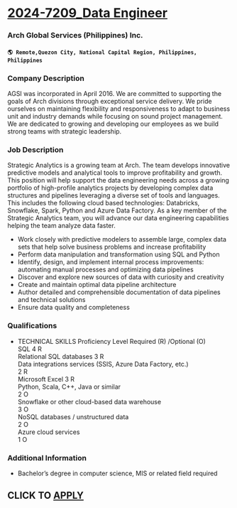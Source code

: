 # [2024-7209_Data Engineer](https://www.remotewlb.com/apply/2024-7209-data-engineer)  
### Arch Global Services (Philippines) Inc.  
#### `🌎 Remote,Quezon City, National Capital Region, Philippines, Philippines`  

### **Company Description**

AGSI was incorporated in April 2016. We are committed to supporting the goals of Arch divisions through exceptional service delivery. We pride ourselves on maintaining flexibility and responsiveness to adapt to business unit and industry demands while focusing on sound project management. We are dedicated to growing and developing our employees as we build strong teams with strategic leadership.

###  **Job Description**

Strategic Analytics is a growing team at Arch. The team develops innovative predictive models and analytical tools to improve profitability and growth. This position will help support the data engineering needs across a growing portfolio of high-profile analytics projects by developing complex data structures and pipelines leveraging a diverse set of tools and languages. This includes the following cloud based technologies: Databricks, Snowflake, Spark, Python and Azure Data Factory. As a key member of the Strategic Analytics team, you will advance our data engineering capabilities helping the team analyze data faster.

  * Work closely with predictive modelers to assemble large, complex data sets that help solve business problems and increase profitability
  * Perform data manipulation and transformation using SQL and Python
  * Identify, design, and implement internal process improvements: automating manual processes and optimizing data pipelines
  * Discover and explore new sources of data with curiosity and creativity
  * Create and maintain optimal data pipeline architecture
  * Author detailed and comprehensible documentation of data pipelines and technical solutions
  * Ensure data quality and completeness

###  **Qualifications**

  * TECHNICAL SKILLS Proficiency Level Required (R) /Optional (O)  
SQL 4 R  
Relational SQL databases 3 R  
Data integrations services (SSIS, Azure Data Factory, etc.)  
2 R  
Microsoft Excel 3 R  
Python, Scala, C++, Java or similar  
2 O  
Snowflake or other cloud-based data warehouse  
3 O  
NoSQL databases / unstructured data  
2 O  
Azure cloud services  
1 O

### **Additional Information**

  * Bachelor’s degree in computer science, MIS or related field required

  
## CLICK TO [APPLY](https://www.remotewlb.com/apply/2024-7209-data-engineer)

